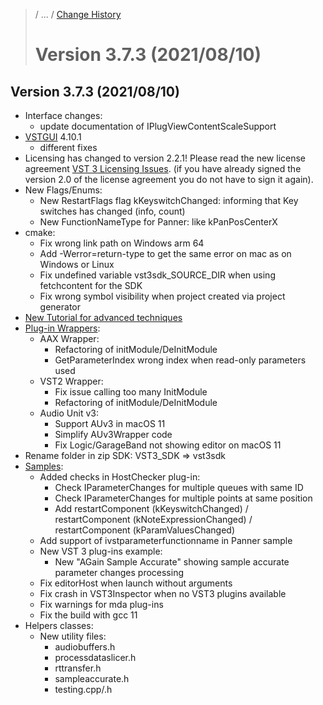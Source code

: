 >/ ... / [Change History](../Index.md)
>
># Version 3.7.3 (2021/08/10)

## Version 3.7.3 (2021/08/10)

- Interface changes:
    - update documentation of IPlugViewContentScaleSupport
- [VSTGUI](/pages/What+is+the+VST+3+SDK/VSTGUI.md) 4.10.1
    - different fixes
- Licensing has changed to version 2.2.1! Please read the new license agreement [VST 3 Licensing Issues](/pages/VST+3+Licensing/Index.md). (if you have already signed the version 2.0 of the license agreement you do not have to sign it again).
- New Flags/Enums:
    - New RestartFlags flag kKeyswitchChanged: informing that Key switches has changed (info, count)
    - New FunctionNameType for Panner: like kPanPosCenterX
- cmake:
    - Fix wrong link path on Windows arm 64
    - Add -Werror=return-type to get the same error on mac as on Windows or Linux
    - Fix undefined variable vst3sdk_SOURCE_DIR when using fetchcontent for the SDK
    - Fix wrong symbol visibility when project created via project generator
- [New Tutorial for advanced techniques](/pages/Tutorials/Advanced+VST+3+techniques.md)
- [Plug-in Wrappers](/pages/What+is+the+VST+3+SDK/Wrappers/Index.md):
    - AAX Wrapper:
        - Refactoring of initModule/DeInitModule
        - GetParameterIndex wrong index when read-only parameters used
    - VST2 Wrapper:
        - Fix issue calling too many InitModule
        - Refactoring of initModule/DeInitModule
    - Audio Unit v3:
        - Support AUv3 in macOS 11
        - Simplify AUv3Wrapper code
        - Fix Logic/GarageBand not showing editor on macOS 11
- Rename folder in zip SDK: VST3_SDK => vst3sdk
- [Samples](/pages/What+is+the+VST+3+SDK/Plug-in+Examples.md):
    - Added checks in HostChecker plug-in:
        - Check IParameterChanges for multiple queues with same ID
        - Check IParameterChanges for multiple points at same position
        - Add restartComponent (kKeyswitchChanged) / restartComponent (kNoteExpressionChanged)  / restartComponent (kParamValuesChanged)
    - Add support of ivstparameterfunctionname in Panner sample
    - New VST 3 plug-ins example:
        - New "AGain Sample Accurate" showing sample accurate parameter changes processing
    - Fix editorHost when launch without arguments
    - Fix crash in VST3Inspector when no VST3 plugins available
    - Fix warnings for mda plug-ins
    - Fix the build with gcc 11
- Helpers classes:
    - New utility files:
        - audiobuffers.h
        - processdataslicer.h
        - rttransfer.h
        - sampleaccurate.h
        - testing.cpp/.h